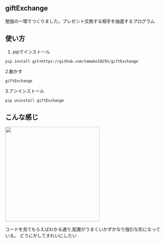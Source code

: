 ## giftExchange
勉強の一環でつくりました。プレゼント交換する相手を抽選するプログラム
## 使い方
1. pipでインストール
```
pip install git+https://github.com/tamako1025h/giftExchange
```
2.動かす
```
giftExchange
```
3.アンインストール
```
pip uninstall giftExchange
```
## こんな感じ
<img src="https://user-images.githubusercontent.com/117996152/209657599-b23534cb-5ce2-4371-a247-e0b7fabca110.png" width="300px">

コードを見てもらえばわかる通り,配置がうまくいかずかなり強引な形になっている。
どうにかしてきれいにしたい
